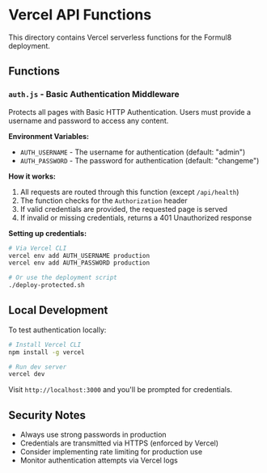 # Vercel API Functions

This directory contains Vercel serverless functions for the Formul8 deployment.

## Functions

### `auth.js` - Basic Authentication Middleware

Protects all pages with Basic HTTP Authentication. Users must provide a username and password to access any content.

**Environment Variables:**
- `AUTH_USERNAME` - The username for authentication (default: "admin")
- `AUTH_PASSWORD` - The password for authentication (default: "changeme")

**How it works:**
1. All requests are routed through this function (except `/api/health`)
2. The function checks for the `Authorization` header
3. If valid credentials are provided, the requested page is served
4. If invalid or missing credentials, returns a 401 Unauthorized response

**Setting up credentials:**

```bash
# Via Vercel CLI
vercel env add AUTH_USERNAME production
vercel env add AUTH_PASSWORD production

# Or use the deployment script
./deploy-protected.sh
```

## Local Development

To test authentication locally:

```bash
# Install Vercel CLI
npm install -g vercel

# Run dev server
vercel dev
```

Visit `http://localhost:3000` and you'll be prompted for credentials.

## Security Notes

- Always use strong passwords in production
- Credentials are transmitted via HTTPS (enforced by Vercel)
- Consider implementing rate limiting for production use
- Monitor authentication attempts via Vercel logs

